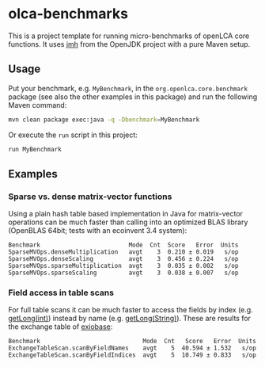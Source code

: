 # olca-benchmarks
This is a project template for running micro-benchmarks of openLCA core
functions. It uses [jmh](http://openjdk.java.net/projects/code-tools/jmh/) from
the OpenJDK project with a pure Maven setup.

## Usage
Put your benchmark, e.g. `MyBenchmark`, in the `org.openlca.core.benchmark`
package (see also the other examples in this package) and run the following
Maven command:

```bash
mvn clean package exec:java -q -Dbenchmark=MyBenchmark
```

Or execute the `run` script in this project:

```bash
run MyBenchmark
```

## Examples

### Sparse vs. dense matrix-vector functions
Using a plain hash table based implementation in Java for matrix-vector
operations can be much faster than calling into an optimized BLAS library
(OpenBLAS 64bit; tests with an ecoinvent 3.4 system):

```
Benchmark                         Mode  Cnt  Score   Error  Units
SparseMVOps.denseMultiplication   avgt    3  0.210 ± 0.019   s/op
SparseMVOps.denseScaling          avgt    3  0.456 ± 0.224   s/op
SparseMVOps.sparseMultiplication  avgt    3  0.035 ± 0.002   s/op
SparseMVOps.sparseScaling         avgt    3  0.038 ± 0.007   s/op
```

### Field access in table scans
For full table scans it can be much faster to access the fields by index (e.g.
[getLong(int)](https://docs.oracle.com/javase/8/docs/api/java/sql/ResultSet.html#getLong-int-))
instead by name (e.g. [getLong(String)](https://docs.oracle.com/javase/8/docs/api/java/sql/ResultSet.html#getLong-java.lang.String-)).
These are results for the exchange table of [exiobase](https://nexus.openlca.org/database/exiobase):

```
Benchmark                             Mode  Cnt   Score   Error  Units
ExchangeTableScan.scanByFieldNames    avgt    5  40.594 ± 1.532   s/op
ExchangeTableScan.scanByFieldIndices  avgt    5  10.749 ± 0.833   s/op
```
